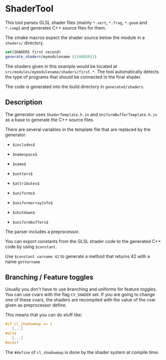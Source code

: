 # ShaderTool

This tool parses GLSL shader files (mainly `*.vert`, `*.frag`, `*.geom` and `*.comp`) and generates C++ source files for them.

The cmake macros expect the shader source below the module in a `shaders/` directory.

```cmake
set(SHADERS first second)
generate_shaders(mymodulename ${SHADERS})
```

The shaders given in this example would be located at `src/modules/mymodulename/shaders/first.*`. The tool automatically detects the type of programs that should be connected in the final shader.

The code is generated into the build directory in `generated/shaders`.

## Description

The generator uses `ShaderTemplate.h.in` and `UniformBufferTemplate.h.in` as a base to generate the C++ source files.

There are several variables in the template file that are replaced by the generator.

* `$includes$`
* `$namespace$`
* `$name$`

* `$setters$`
* `$attributes$`
* `$uniforms$`
* `$uniformarrayinfo$`

* `$shutdown$`
* `$uniformbuffers$`

The parser includes a preprocessor.

You can export constants from the GLSL shader code to the generated C++ code by using `$constant`.

Use `$constant varname 42` to generate a method that returns 42 with a name `getVarname`

## Branching / Feature toggles

Usually you don't have to use branching and uniforms for feature toggles. You can use cvars with the flag `CV_SHADER` set. If you are going to change one of these cvars, the shaders are recompiled with the value of the cvar given as preprocessor define.

This means that you can do stuff like:

```glsl
#if cl_shadowmap == 1
   [...]
#else
   [...]
#endif
```

The `#define` of `cl_shadowmap` is done by the shader system at compile time.
